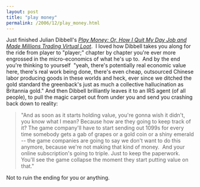 ```yaml
---
layout: post
title: "play money"
permalink: /2006/12/play_money.html
---
```


<p>Just finished Julian Dibbell's <em><a href="http://www.amazon.com/gp/product/0465015352?ie=UTF8&amp;tag=statingtheobviou&amp;linkCode=as2&amp;camp=1789&amp;creative=9325&amp;creativeASIN=0465015352">Play Money: Or, How I Quit My Day Job and Made Millions Trading Virtual Loot</a></em>.&nbsp; I loved how Dibbell takes you along for the ride from player to &quot;player;&quot; chapter by chapter you're ever more engrossed in the micro-economics of what he's up to.&nbsp; And by the end you're thinking to yourself&nbsp; &quot;yeah, there's potentially real economic value here, there's real work being done, there's even cheap, outsourced Chinese labor producing goods in these worlds and heck, ever since we ditched the gold standard the greenback's just as much a collective hallucination as Britannia gold.&quot; And then Dibbell brilliantly leaves it to an IRS agent (of all people), to pull the magic carpet out from under you and send you crashing back down to reality:</p><blockquote><p>&quot;And as soon as it starts holding value, you're gonna wish it didn't, you know what I mean? Because how are they going to keep track of it? The game company'll have to start sending out 1099s for every time somebody gets a gab of grapes or a gold coin or a shiny emerald -- the game companies are going to say we don't want to do this anymore, because we're not making that kind of money.&nbsp; And your online subscription's going to triple. Just to keep the paperwork. You'll see the game collapse the moment they start putting value on that.&quot;</p></blockquote><p>Not to ruin the ending for you or anything.</p>


